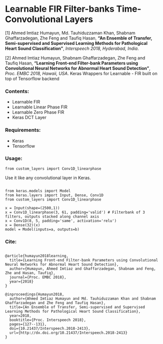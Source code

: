 # Learnable FIR Filter-banks Time-Convolutional Layers

[1] Ahmed Imtiaz Humayun, Md. Tauhiduzzaman Khan, Shabnam Ghaffarzadegan, Zhe Feng and Taufiq Hasan, **“An Ensemble of Transfer, Semi-supervised and Supervised Learning Methods for Pathological Heart Sound Classification”**, *Interspeech 2018, Hyderabad, India*.

[2] Ahmed Imtiaz Humayun, Shabnam Ghaffarzadegan, Zhe Feng and Taufiq Hasan, **“Learning Front-end Filter-bank Parameters using Convolutional Neural Networks for Abnormal Heart Sound Detection”**, *Proc. EMBC 2018, Hawaii, USA*.
Keras Wrappers for Learnable - FIR built on top of Tensorflow backend

### Contents:

- Learnable FIR
- Learnable Linear Phase FIR
- Learnable Zero Phase FIR
- Keras DCT Layer

### Requirements:
- Keras
- Tensorflow

### Usage:
`` from custom_layers import Conv1D_linearphase
``

Use it like any convolutional layer in Keras.


```

from keras.models import Model
from keras.layers import Input, Dense, Conv1D
from custom_layers import Conv1D_linearphase

x = Input(shape=(2500,1))
x = Conv1D_linearphase(3, 61, padding='valid') # Filterbank of 3 filters, outputs stacked along channel axis
x = Conv1D(8, 5, padding='same', activation='relu')
x = Dense(32)(x)
model = Model(inputs=a, outputs=b)

```
### Cite:
```

@article{humayun2018learning,
  title={Learning Front-end Filter-bank Parameters using Convolutional Neural Networks for Abnormal Heart Sound Detection},
  author={Humayun, Ahmed Imtiaz and Ghaffarzadegan, Shabnam and Feng, Zhe and Hasan, Taufiq},
  journal={Proc. EMBC 2018},
  year={2018}
}

@inproceedings{Humayun2018,
  author={Ahmed Imtiaz Humayun and Md. Tauhiduzzaman Khan and Shabnam Ghaffarzadegan and Zhe Feng and Taufiq Hasan},
  title={An Ensemble of Transfer, Semi-supervised and Supervised Learning Methods for Pathological Heart Sound Classification},
  year=2018,
  booktitle={Proc. Interspeech 2018},
  pages={127--131},
  doi={10.21437/Interspeech.2018-2413},
  url={http://dx.doi.org/10.21437/Interspeech.2018-2413}
}

```

